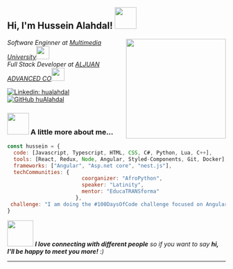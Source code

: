 <h2> Hi, I'm Hussein Alahdal! <img src="https://media.giphy.com/media/mGcNjsfWAjY5AEZNw6/giphy.gif" width="50"></h2>
<img align='right' src="https://media.giphy.com/media/v1.Y2lkPTc5MGI3NjExdWk2bmNsa3MycTY2OHgyaDJkMGNsd3puNWgwbzJqNGx0bTVmYmxvbCZlcD12MV9pbnRlcm5hbF9naWZfYnlfaWQmY3Q9Zw/SWoSkN6DxTszqIKEqv/giphy.gif" width="230">
<p><em>Software Enginner at <a href="http://www.mmu.edu.my">Multimedia University</a><img src="https://media.giphy.com/media/fYSnHlufseco8Fh93Z/giphy.gif" width="30"></br>Full Stack Developer at <a href="">ALJUAN ADVANCED CO</a><img src="https://media.giphy.com/media/WUlplcMpOCEmTGBtBW/giphy.gif" width="30"> 
</em></p>

[![Linkedin: hualahdal](https://img.shields.io/badge/-hualahdal-blue?style=flat-square&logo=Linkedin&logoColor=white&link=https://www.linkedin.com/in/hualahdal/)](https://www.linkedin.com/in/hualahdal/)
[![GitHub huAlahdal](https://img.shields.io/github/followers/hualahdal?label=follow&style=social)](https://github.com/huAlahdal)


### <img src="https://media.giphy.com/media/VgCDAzcKvsR6OM0uWg/giphy.gif" width="50"> A little more about me...  

```javascript
const hussein = {
  code: [Javascript, Typescript, HTML, CSS, C#, Python, Lua, C++],
  tools: [React, Redux, Node, Angular, Styled-Components, Git, Docker],
  frameworks: ["Angular", "Asp.net core", "nest.js"],
  techCommunities: {
                        coorganizer: "AfroPython",
                        speaker: "Latinity",
                        mentor: "EducaTRANSforma"
                      },
 challenge: "I am doing the #100DaysOfCode challenge focused on Angular and typescript"
}
```

<img src="https://media.giphy.com/media/LnQjpWaON8nhr21vNW/giphy.gif" width="60"> <em><b>I love connecting with different people</b> so if you want to say <b>hi, I'll be happy to meet you more!</b> :)</em>

---
